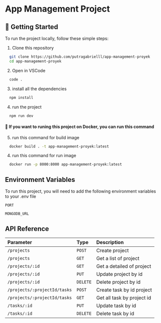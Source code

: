 # App Management Project


## 📌 Getting Started

To run the project locally, follow these simple steps:

1. Clone this repository
```sh
  git clone https://github.com/putragabrielll/app-management-proyek
  cd app-management-proyek
```

2. Open in VSCode
```sh
  code .
```

3. install all the dependencies
```sh
  npm install
```

4. run the project
```sh
  npm run dev
```

#### 📌 If you want to runing this project on Docker, you can run this command

5. run this command for build image
```sh
  docker build . -t app-management-proyek:latest
```
4. run this command for run image
```sh
  docker run -p 8000:8000 app-management-proyek:latest
```

## Environment Variables

To run this project, you will need to add the following environment variables to your .env file

`PORT`

`MONGODB_URL`

## API Reference

| Parameter | Type     | Description                |
| :-------- | :------- | :------------------------- |
| `/projects` | `POST` | Create project |
| `/projects` | `GET` | Get a list of project |
| `/projects/:id` | `GET` | Get a detailed of project |
| `/projects/:id` | `PUT` | Update project by id |
| `/projects/:id` | `DELETE` | Delete project by id|
| `/projects/:projectId/tasks` | `POST` | Create task by id project |
| `/projects/:projectId/tasks` | `GET` | Get all task by project id|
| `/tasks/:id` | `PUT` | Update task by id|
| `/tasks/:id` | `DELETE` | Delete task by id|